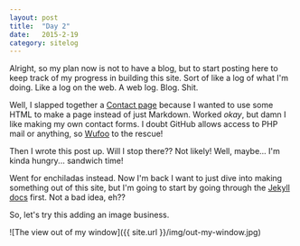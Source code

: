 ```yaml
---
layout: post
title:  "Day 2"
date:   2015-2-19
category: sitelog
---
```


Alright, so my plan now is not to have a blog, but to start posting here to keep track of my progress in building this site. Sort of like a log of what I'm doing. Like a log on the web. A web log. Blog. Shit.

Well, I slapped together a [Contact page][contact] because I wanted to use some HTML to make a page instead of just Markdown. Worked *okay*, but damn I like making my own contact forms. I doubt GitHub allows access to PHP mail or anything, so [Wufoo][wufoo] to the rescue!

Then I wrote this post up. Will I stop there?? Not likely! Well, maybe... I'm kinda hungry... sandwich time!

Went for enchiladas instead. Now I'm back I want to just dive into making something out of this site, but I'm going to start by going through the [Jekyll docs][docs] first. Not a bad idea, eh??

So, let's try this adding an image business.

![The view out of my window]({{ site.url }}/img/out-my-window.jpg)

<!--links-->

[contact]: /contact/
[wufoo]:   http://www.wufoo.com/
[docs]:    http://jekyllrb.com/docs/home/